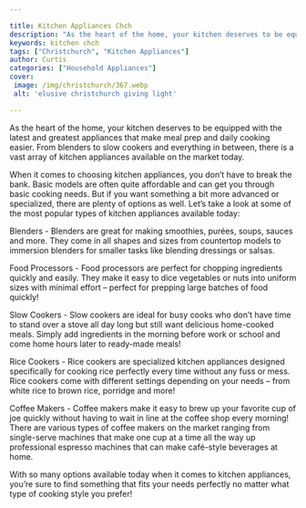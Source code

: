 ```yaml
---

title: Kitchen Appliances Chch
description: "As the heart of the home, your kitchen deserves to be equipped with the latest and greatest appliances that make meal prep and dai...learn more about it now"
keywords: kitchen chch
tags: ["Christchurch", "Kitchen Appliances"]
author: Curtis
categories: ["Household Appliances"]
cover: 
 image: /img/christchurch/367.webp
 alt: 'elusive christchurch giving light'

---
```


As the heart of the home, your kitchen deserves to be equipped with the latest and greatest appliances that make meal prep and daily cooking easier. From blenders to slow cookers and everything in between, there is a vast array of kitchen appliances available on the market today.

When it comes to choosing kitchen appliances, you don’t have to break the bank. Basic models are often quite affordable and can get you through basic cooking needs. But if you want something a bit more advanced or specialized, there are plenty of options as well. Let’s take a look at some of the most popular types of kitchen appliances available today: 

Blenders - Blenders are great for making smoothies, purées, soups, sauces and more. They come in all shapes and sizes from countertop models to immersion blenders for smaller tasks like blending dressings or salsas. 

Food Processors - Food processors are perfect for chopping ingredients quickly and easily. They make it easy to dice vegetables or nuts into uniform sizes with minimal effort – perfect for prepping large batches of food quickly! 

Slow Cookers - Slow cookers are ideal for busy cooks who don’t have time to stand over a stove all day long but still want delicious home-cooked meals. Simply add ingredients in the morning before work or school and come home hours later to ready-made meals! 

Rice Cookers - Rice cookers are specialized kitchen appliances designed specifically for cooking rice perfectly every time without any fuss or mess. Rice cookers come with different settings depending on your needs – from white rice to brown rice, porridge and more! 

Coffee Makers - Coffee makers make it easy to brew up your favorite cup of joe quickly without having to wait in line at the coffee shop every morning! There are various types of coffee makers on the market ranging from single-serve machines that make one cup at a time all the way up professional espresso machines that can make café-style beverages at home. 

With so many options available today when it comes to kitchen appliances, you’re sure to find something that fits your needs perfectly no matter what type of cooking style you prefer!
